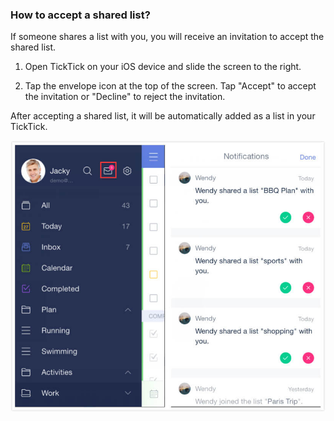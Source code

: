 ### How to accept a shared list?

If someone shares a list with you, you will receive an invitation to accept the shared list.

1. Open TickTick on your iOS device and slide the screen to the right.

2. Tap the envelope icon at the top of the screen. Tap "Accept" to accept the invitation or "Decline" to reject the invitation.

After accepting a shared list, it will be automatically added as a list in your TickTick.

![](accept12.jpg)

